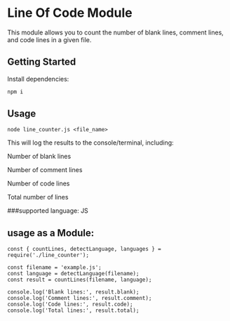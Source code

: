 # Line Of Code Module

This module allows you to count the number of blank lines, comment lines, and code lines in a given file.

## Getting Started

Install dependencies:

```bash
npm i
```
## Usage
```
node line_counter.js <file_name>
```

This will log the results to the console/terminal, including:

Number of blank lines

Number of comment lines

Number of code lines

Total number of lines

###supported language: JS


## usage as a Module:

```code
const { countLines, detectLanguage, languages } = require('./line_counter');

const filename = 'example.js';
const language = detectLanguage(filename);
const result = countLines(filename, language);

console.log('Blank lines:', result.blank);
console.log('Comment lines:', result.comment);
console.log('Code lines:', result.code);
console.log('Total lines:', result.total);

```
